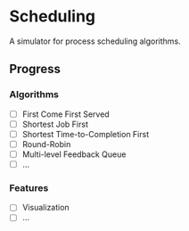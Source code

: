 ﻿# Scheduling

A simulator for process scheduling algorithms.

## Progress
### Algorithms
- [ ] First Come First Served
- [ ] Shortest Job First
- [ ] Shortest Time-to-Completion First
- [ ] Round-Robin
- [ ] Multi-level Feedback Queue
- [ ] ...

### Features
- [ ] Visualization
- [ ] ...